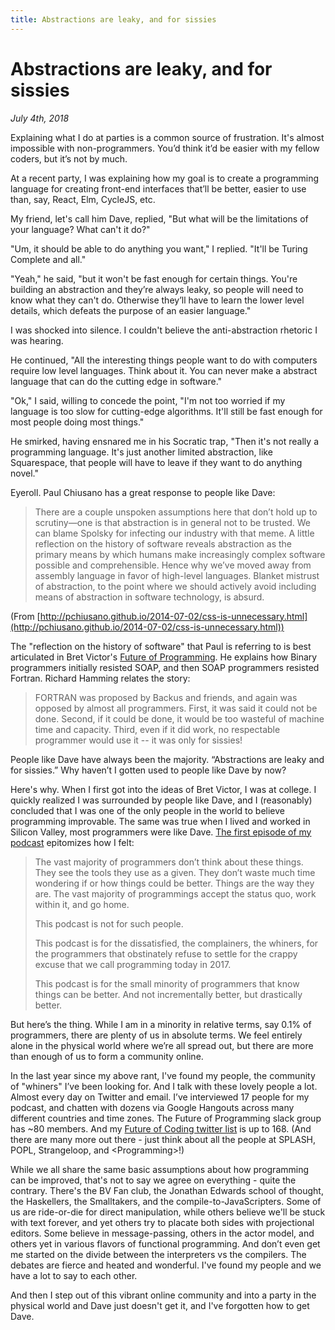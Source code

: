 ```yaml
---
title: Abstractions are leaky, and for sissies
---
```


# Abstractions are leaky, and for sissies

_July 4th, 2018_

Explaining what I do at parties is a common source of frustration. It's almost impossible with non-programmers. You’d think it’d be easier with my fellow coders, but it’s not by much.

At a recent party, I was explaining how my goal is to create a programming language for creating front-end interfaces that’ll be better, easier to use than, say, React, Elm, CycleJS, etc.

My friend, let's call him Dave, replied, "But what will be the limitations of your language? What can't it do?"

"Um, it should be able to do anything you want," I replied. "It'll be Turing Complete and all."

"Yeah," he said, "but it won't be fast enough for certain things. You're building an abstraction and they’re always leaky, so people will need to know what they can't do. Otherwise they’ll have to learn the lower level details, which defeats the purpose of an easier language."

I was shocked into silence. I couldn't believe the anti-abstraction rhetoric I was hearing.

He continued, "All the interesting things people want to do with computers require low level languages. Think about it. You can never make a abstract language that can do the cutting edge in software."

"Ok," I said, willing to concede the point, "I'm not too worried if my language is too slow for cutting-edge algorithms. It'll still be fast enough for most people doing most things."

He smirked, having ensnared me in his Socratic trap, "Then it's not really a programming language. It's just another limited abstraction, like Squarespace, that people will have to leave if they want to do anything novel."

Eyeroll. Paul Chiusano has a great response to people like Dave:

> There are a couple unspoken assumptions here that don’t hold up to scrutiny—one is that abstraction is in general not to be trusted. We can blame Spolsky for infecting our industry with that meme. A little reflection on the history of software reveals abstraction as the primary means by which humans make increasingly complex software possible and comprehensible. Hence why we’ve moved away from assembly language in favor of high-level languages. Blanket mistrust of abstraction, to the point where we should actively avoid including means of abstraction in software technology, is absurd. 

(From [http://pchiusano.github.io/2014-07-02/css-is-unnecessary.html](http://pchiusano.github.io/2014-07-02/css-is-unnecessary.html))

The "reflection on the history of software" that Paul is referring to is best articulated in Bret Victor's [Future of Programming](http://worrydream.com/dbx/). He explains how Binary programmers initially resisted SOAP, and then SOAP programmers resisted Fortran. Richard Hamming relates the story:

> FORTRAN was proposed by Backus and friends, and again was opposed by almost all programmers. First, it was said it could not be done. Second, if it could be done, it would be too wasteful of machine time and capacity. Third, even if it did work, no respectable programmer would use it -- it was only for sissies!

People like Dave have always been the majority. “Abstractions are leaky and for sissies.” Why haven’t I gotten used to people like Dave by now?

Here's why. When I first got into the ideas of Bret Victor, I was at college. I quickly realized I was surrounded by people like Dave, and I (reasonably) concluded that I was one of the only people in the world to believe programming improvable. The same was true when I lived and worked in Silicon Valley, most programmers were like Dave. [The first episode of my podcast](http://futureofcoding.org/episodes/1-welcome.html) epitomizes how I felt:

> The vast majority of programmers don’t think about these things. They see the tools they use as a given. They don’t waste much time wondering if or how things could be better. Things are the way they are. The vast majority of programmings accept the status quo, work within it, and go home. 
>
> This podcast is not for such people. 
> 
> This podcast is for the dissatisfied, the complainers, the whiners, for the programmers that obstinately refuse to settle for the crappy excuse that we call programming today in 2017.
>
> This podcast is for the small minority of programmers that know things can be better. And not incrementally better, but drastically better. 

But here’s the thing. While I am in a minority in relative terms, say 0.1% of programmers, there are plenty of us in absolute terms. We feel entirely alone in the physical world where we’re all spread out, but there are more than enough of us to form a community online.

In the last year since my above rant, I've found my people, the community of "whiners" I’ve been looking for. And I talk with these lovely people a lot. Almost every day on Twitter and email. I’ve interviewed 17 people for my podcast, and chatten with dozens via Google Hangouts across many different countries and time zones. The Future of Programming slack group has ~80 members. And my [Future of Coding twitter list](https://twitter.com/stevekrouse/lists/future-of-coding) is up to 168. (And there are many more out there - just think about all the people at SPLASH, POPL, Strangeloop, and \<Programming\>!)

While we all share the same basic assumptions about how programming can be improved, that's not to say we agree on everything - quite the contrary. There's the BV Fan club, the Jonathan Edwards school of thought, the Haskellers, the Smalltakers, and the compile-to-JavaScripters. Some of us are ride-or-die for direct manipulation, while others believe we'll be stuck with text forever, and yet others try to placate both sides with projectional editors. Some believe in message-passing, others in the actor model, and others yet in various flavors of functional programming. And don’t even get me started on the divide between the interpreters vs the compilers. The debates are fierce and heated and wonderful. I've found my people and we have a lot to say to each other.

And then I step out of this vibrant online community and into a party in the physical world and Dave just doesn't get it, and I've forgotten how to get Dave.

<script>

(function(i,s,o,g,r,a,m){i['GoogleAnalyticsObject']=r;i[r]=i[r]||function(){
(i[r].q=i[r].q||[]).push(arguments)},i[r].l=1*new Date();a=s.createElement(o),
m=s.getElementsByTagName(o)[0];a.async=1;a.src=g;m.parentNode.insertBefore(a,m)
})(window,document,'script','https://www.google-analytics.com/analytics.js','ga');

ga('create', 'UA-103157758-1', 'auto');
ga('send', 'pageview');

</script>
<script repoPath="stevekrouse/futureofcoding.org" type="text/javascript" src="/unbreakable-links/index.js"></script>
